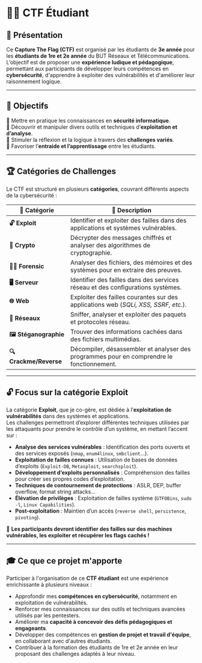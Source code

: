 # 🏴‍☠️ CTF Étudiant  

## 📌 Présentation  
Ce **Capture The Flag (CTF)** est organisé par les étudiants de **3e année** pour les **étudiants de 1re et 2e année** du BUT Réseaux et Télécommunications.  
L’objectif est de proposer une **expérience ludique et pédagogique**, permettant aux participants de développer leurs compétences en **cybersécurité**, d'apprendre à exploiter des vulnérabilités et d'améliorer leur raisonnement logique.   

---

## 🎯 Objectifs  
🔹 Mettre en pratique les connaissances en **sécurité informatique**.  
🔹 Découvrir et manipuler divers outils et techniques d’**exploitation et d’analyse**.  
🔹 Stimuler la réflexion et la logique à travers des **challenges variés**.  
🔹 Favoriser l’**entraide et l’apprentissage** entre les étudiants.  

---

## 🏆 Catégories de Challenges  
Le CTF est structuré en plusieurs **catégories**, couvrant différents aspects de la cybersécurité :  

| 🔢 **Catégorie**        | 🎯 **Description** |
|----------------------|-------------------|
| **🔓 Exploit**       | Identifier et exploiter des failles dans des applications et systèmes vulnérables. |
| **🔐 Crypto**        | Décrypter des messages chiffrés et analyser des algorithmes de cryptographie. |
| **🕵️‍♂️ Forensic**    | Analyser des fichiers, des mémoires et des systèmes pour en extraire des preuves. |
| **🖥️ Serveur**       | Identifier des failles dans des services réseau et des configurations systèmes. |
| **🌐 Web**           | Exploiter des failles courantes sur des applications web (*SQLi, XSS, SSRF, etc.*). |
| **📡 Réseaux**       | Sniffer, analyser et exploiter des paquets et protocoles réseau. |
| **🖼️ Stéganographie** | Trouver des informations cachées dans des fichiers multimédias. |
| **🔍 Crackme/Reverse** | Décompiler, désassembler et analyser des programmes pour en comprendre le fonctionnement. |

---

## 🔓 Focus sur la catégorie **Exploit**  
La catégorie **Exploit**, que je co-gère, est dédiée à l’**exploitation de vulnérabilités** dans des systèmes et applications.  
Les challenges permettront d’explorer différentes techniques utilisées par les attaquants pour prendre le contrôle d’un système, en mettant l’accent sur :  

- **Analyse des services vulnérables** : Identification des ports ouverts et des services exposés (`nmap`, `enum4linux`, `smbclient`...).  
- **Exploitation de failles connues** : Utilisation de bases de données d’exploits (`Exploit-DB`, `Metasploit`, `searchsploit`).  
- **Développement d’exploits personnalisés** : Compréhension des failles pour créer ses propres codes d’exploitation.  
- **Techniques de contournement de protections** : ASLR, DEP, buffer overflow, format string attacks...  
- **Élévation de privilèges** : Exploitation de failles système (`GTFOBins`, `sudo -l`, `Linux Capabilities`).  
- **Post-exploitation** : Maintien d’un accès (`reverse shell`, `persistence`, `pivoting`).  

🎯 **Les participants devront identifier des failles sur des machines vulnérables, les exploiter et récupérer les flags cachés !**  

---

## 🎓 Ce que ce projet m'apporte  
Participer à l'organisation de ce **CTF étudiant** est une expérience enrichissante à plusieurs niveaux :    

- Approfondir mes **compétences en cybersécurité**, notamment en exploitation de vulnérabilités.  
- Renforcer mes connaissances sur des outils et techniques avancées utilisés par les pentesters.  
- Améliorer ma **capacité à concevoir des défis pédagogiques et engageants**.  
- Développer des compétences en **gestion de projet et travail d'équipe**, en collaborant avec d'autres étudiants.  
- Contribuer à la formation des étudiants de 1re et 2e année en leur proposant des challenges adaptés à leur niveau.  

